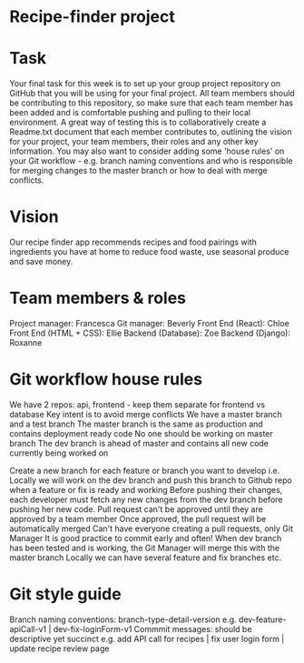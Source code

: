 # Recipe-finder project

# Task
Your final task for this week is to set up your group project repository on GitHub that you will be using for your final project. All team members should be contributing to this repository, so make sure that each team member has been added and is comfortable pushing and pulling to their local environment. A great way of testing this is to collaboratively create a Readme.txt document that each member contributes to, outlining the vision for your project, your team members, their roles and any other key information. You may also want to consider adding some 'house rules' on your Git workflow - e.g. branch naming conventions and who is responsible for merging changes to the master branch or how to deal with merge conflicts.

# Vision
Our recipe finder app recommends recipes and food pairings with ingredients you have at home to reduce food waste, use seasonal produce and save money.

# Team members & roles
Project manager: Francesca
Git manager: Beverly
Front End (React): Chloe
Front End (HTML + CSS): Ellie
Backend (Database): Zoe
Backend (Django): Roxanne

# Git workflow house rules
We have 2 repos: api, frontend - keep them separate for  frontend vs database
Key intent is to avoid merge conflicts
We have a master branch and a test branch
The master branch is the same as production and contains deployment ready code
No one should be working on master branch
The dev branch is ahead of master and contains all new code currently being worked on

Create a new branch for each feature or branch you want to develop i.e. 
Locally we will work on the dev branch and push this branch to Github repo when a feature or fix is ready and working
Before pushing their changes, each developer must fetch any new changes from the dev branch before pushing her new code. 
Pull request can't be approved until they are approved by a team member
Once approved, the pull request will be automatically merged
Can't have everyone creating a pull requests, only Git Manager
It is good practice to commit early and often!
When dev branch has been tested and is working, the Git Manager will merge this with the master branch
Locally we can have several feature and fix branches etc.

# Git style guide
Branch naming conventions: branch-type-detail-version e.g. dev-feature-apiCall-v1 | dev-fix-loginForm-v1 
Commmit messages: should be descriptive yet succinct e.g. add API call for recipes | fix user login form | update recipe review page
